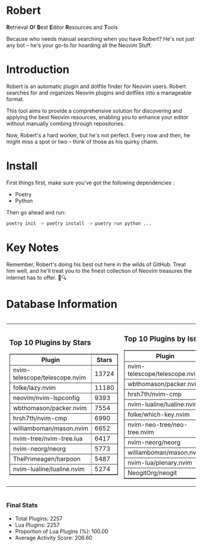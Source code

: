# Robert

**R**etrieval
**O**f
**B**est
**E**ditor
**R**esources and
**T**ools

Because who needs manual searching when you have Robert?
He's not just any bot – he's your go-to for hoarding all the Neovim Stuff.

# Introduction
Robert is an automatic plugin and dotfile finder for Neovim users. Robert searches for and organizes Neovim plugins and dotfiles into a manageable format.

This tool aims to provide a comprehensive solution for discovering and applying the best Neovim resources, enabling you to enhance your editor without manually combing through repositories.

Now, Robert's a hard worker, but he's not perfect. Every now and then, he might miss a spot or two – think of those as his quirky charm. 

# Install
 First things first, make sure you've got the following dependencies :
  - Poetry 
  - Python 

Then go ahead and run:

```bash
poetry init -> poetry install -> poetry run python ...
```
# Key Notes

Remember, Robert's doing his best out here in the wilds of GitHub. Treat him well, and he'll treat you to the finest collection of Neovim treasures the internet has to offer. 🎩🔍


# Database Information

<div style='display:flex;flex-direction:row;justify-content:space-between;'><table><tr><td><h3>Top 10 Plugins by Stars</h3><table border="1"><tr><th>Plugin</th><th>Stars</th></tr><tr><td>nvim-telescope/telescope.nvim</td><td>13724</td></tr><tr><td>folke/lazy.nvim</td><td>11180</td></tr><tr><td>neovim/nvim-lspconfig</td><td>9393</td></tr><tr><td>wbthomason/packer.nvim</td><td>7554</td></tr><tr><td>hrsh7th/nvim-cmp</td><td>6990</td></tr><tr><td>williamboman/mason.nvim</td><td>6652</td></tr><tr><td>nvim-tree/nvim-tree.lua</td><td>6417</td></tr><tr><td>nvim-neorg/neorg</td><td>5773</td></tr><tr><td>ThePrimeagen/harpoon</td><td>5487</td></tr><tr><td>nvim-lualine/lualine.nvim</td><td>5274</td></tr></table></td><td><h3>Top 10 Plugins by Issues</h3><table border="1"><tr><th>Plugin</th><th>Issues</th></tr><tr><td>nvim-telescope/telescope.nvim</td><td>322</td></tr><tr><td>wbthomason/packer.nvim</td><td>306</td></tr><tr><td>hrsh7th/nvim-cmp</td><td>211</td></tr><tr><td>nvim-lualine/lualine.nvim</td><td>188</td></tr><tr><td>folke/which-key.nvim</td><td>185</td></tr><tr><td>nvim-neo-tree/neo-tree.nvim</td><td>166</td></tr><tr><td>nvim-neorg/neorg</td><td>154</td></tr><tr><td>williamboman/mason.nvim</td><td>148</td></tr><tr><td>nvim-lua/plenary.nvim</td><td>118</td></tr><tr><td>NeogitOrg/neogit</td><td>105</td></tr></table></td><td><h3>Top 10 Plugins by Forks</h3><table border="1"><tr><th>Plugin</th><th>Forks</th></tr><tr><td>neovim/nvim-lspconfig</td><td>1992</td></tr><tr><td>nvim-telescope/telescope.nvim</td><td>762</td></tr><tr><td>nvim-tree/nvim-tree.lua</td><td>593</td></tr><tr><td>nvim-lualine/lualine.nvim</td><td>442</td></tr><tr><td>hrsh7th/nvim-cmp</td><td>341</td></tr><tr><td>folke/tokyonight.nvim</td><td>333</td></tr><tr><td>ThePrimeagen/harpoon</td><td>326</td></tr><tr><td>jackMort/ChatGPT.nvim</td><td>286</td></tr><tr><td>nvimdev/lspsaga.nvim</td><td>277</td></tr><tr><td>folke/lazy.nvim</td><td>264</td></tr></table></td></tr></table></div>

### Final Stats
- Total Plugins: 2257
- Lua Plugins: 2257
- Proportion of Lua Plugins (%): 100.00
- Average Activity Score: 206.60
